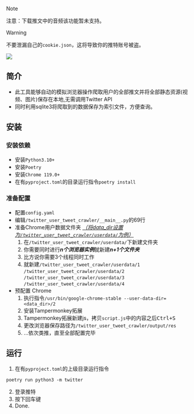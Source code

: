 > [!NOTE]  
> 注意：下载推文中的音频该功能暂未支持。

> [!WARNING]
> 不要泄漏自己的`cookie.json`，这将导致你的推特账号被盗。

![](https://github.com/kaixinol/twitter_user_tweet_crawler/actions/workflows/python-app.yaml/badge.svg)

## 简介
- 此工具能够自动的模拟浏览器操作爬取用户的全部推文并将全部静态资源(视频、图片)保存在本地,无需调用Twitter API
- 同时利用sqlite3将爬取到的数据保存为索引文件，方便查询。
## 安装
### 安装依赖
- 安装`Python3.10+`
- 安装`Poetry`
- 安装`Chrome 119.0+`
- 在有`pyproject.toml`的目录运行指令`poetry install`
### 准备配置
- 配置`config.yaml`
- 编辑`/twitter_user_tweet_crawler/__main__.py`的69行
- 准备Chrome用户数据文件夹 <u>*（将data_dir设置为`/twitter_user_tweet_crawler/userdata/`为例）*</u>
  1. 在`/twitter_user_tweet_crawler/userdata/`下新建文件夹
  2. 你需要同时进行***n个浏览器实例***就新建***n+1个文件夹***
  3. 比方说你需要3个线程同时工作
  4. 就新建`/twitter_user_tweet_crawler/userdata/1` `/twitter_user_tweet_crawler/userdata/2` `/twitter_user_tweet_crawler/userdata/3`  `/twitter_user_tweet_crawler/userdata/4` 
- 预配置 Chrome
  1. 执行指令`/usr/bin/google-chrome-stable --user-data-dir=<data_dir>/2`
  2. 安装Tampermonkey拓展
  3. Tampermonkey拓展新建js，拷贝`script.js`中的内容之后<kbd>Ctrl+S</kbd>
  4. 更改浏览器保存路径为`/twitter_user_tweet_crawler/output/res`
  5. ...依次类推，直至全部配置完毕
## 运行
1. 在有`pyproject.toml`的上级目录运行指令
```commandline
poetry run python3 -m twitter
```
2. 登录推特
3. 按下回车键
4. Done.
